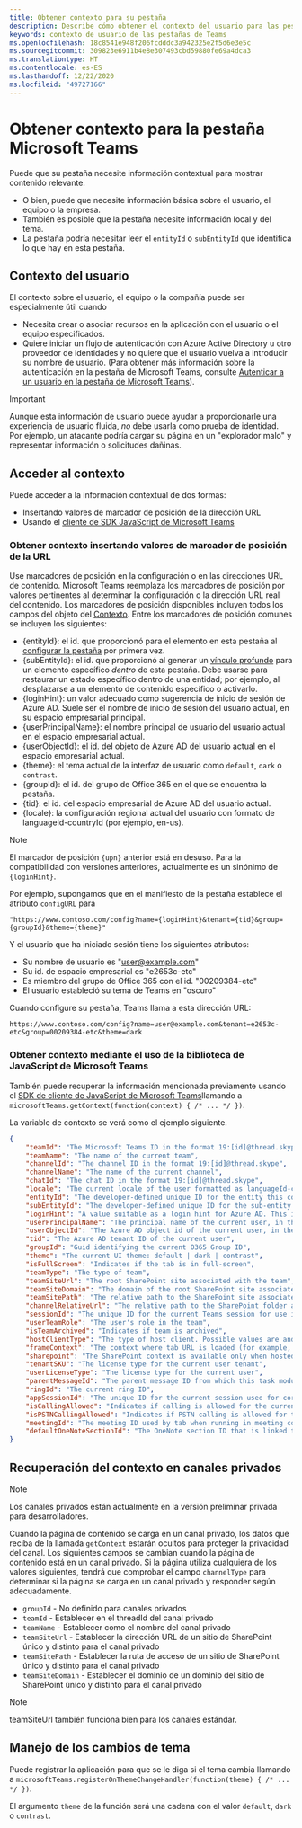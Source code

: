 ```yaml
---
title: Obtener contexto para su pestaña
description: Describe cómo obtener el contexto del usuario para las pestañas
keywords: contexto de usuario de las pestañas de Teams
ms.openlocfilehash: 18c8541e948f206fcdddc3a942325e2f5d6e3e5c
ms.sourcegitcommit: 309823e6911b4e8e307493cbd59880fe69a4dca3
ms.translationtype: HT
ms.contentlocale: es-ES
ms.lasthandoff: 12/22/2020
ms.locfileid: "49727166"
---
```

# <a name="get-context-for-your-microsoft-teams-tab"></a>Obtener contexto para la pestaña Microsoft Teams

Puede que su pestaña necesite información contextual para mostrar contenido relevante.

* O bien, puede que necesite información básica sobre el usuario, el equipo o la empresa.
* También es posible que la pestaña necesite información local y del tema.
* La pestaña podría necesitar leer el `entityId` o `subEntityId` que identifica lo que hay en esta pestaña.

## <a name="user-context"></a>Contexto del usuario

El contexto sobre el usuario, el equipo o la compañía puede ser especialmente útil cuando

* Necesita crear o asociar recursos en la aplicación con el usuario o el equipo especificados.
* Quiere iniciar un flujo de autenticación con Azure Active Directory u otro proveedor de identidades y no quiere que el usuario vuelva a introducir su nombre de usuario. (Para obtener más información sobre la autenticación en la pestaña de Microsoft Teams, consulte [Autenticar a un usuario en la pestaña de Microsoft Teams](~/concepts/authentication/authentication.md)).

> [!IMPORTANT]
> Aunque esta información de usuario puede ayudar a proporcionarle una experiencia de usuario fluida, *no* debe usarla como prueba de identidad. Por ejemplo, un atacante podría cargar su página en un "explorador malo" y representar información o solicitudes dañinas.

## <a name="accessing-context"></a>Acceder al contexto

Puede acceder a la información contextual de dos formas:

* Insertando valores de marcador de posición de la dirección URL
* Usando el [cliente de SDK JavaScript de Microsoft Teams](/javascript/api/overview/msteams-client)

### <a name="getting-context-by-inserting-url-placeholder-values"></a>Obtener contexto insertando valores de marcador de posición de la URL

Use marcadores de posición en la configuración o en las direcciones URL de contenido. Microsoft Teams reemplaza los marcadores de posición por valores pertinentes al determinar la configuración o la dirección URL real del contenido. Los marcadores de posición disponibles incluyen todos los campos del objeto del [Contexto](/javascript/api/@microsoft/teams-js/microsoftteams.context?view=msteams-client-js-latest&preserve-view=true). Entre los marcadores de posición comunes se incluyen los siguientes:

* {entityId}: el id. que proporcionó para el elemento en esta pestaña al [configurar la pestaña](~/tabs/how-to/create-tab-pages/configuration-page.md) por primera vez.
* {subEntityId}: el id. que proporcionó al generar un [vínculo profundo](~/concepts/build-and-test/deep-links.md) para un elemento específico _dentro_ de esta pestaña. Debe usarse para restaurar un estado específico dentro de una entidad; por ejemplo, al desplazarse a un elemento de contenido específico o activarlo.
* {loginHint}: un valor adecuado como sugerencia de inicio de sesión de Azure AD. Suele ser el nombre de inicio de sesión del usuario actual, en su espacio empresarial principal.
* {userPrincipalName}: el nombre principal de usuario del usuario actual en el espacio empresarial actual.
* {userObjectId}: el id. del objeto de Azure AD del usuario actual en el espacio empresarial actual.
* {theme}: el tema actual de la interfaz de usuario como `default`, `dark` o `contrast`.
* {groupId}: el id. del grupo de Office 365 en el que se encuentra la pestaña.
* {tid}: el id. del espacio empresarial de Azure AD del usuario actual.
* {locale}: la configuración regional actual del usuario con formato de languageId-countryId (por ejemplo, en-us).

>[!NOTE]
>El marcador de posición `{upn}` anterior está en desuso. Para la compatibilidad con versiones anteriores, actualmente es un sinónimo de `{loginHint}`.

Por ejemplo, supongamos que en el manifiesto de la pestaña establece el atributo `configURL` para

`"https://www.contoso.com/config?name={loginHint}&tenant={tid}&group={groupId}&theme={theme}"`

Y el usuario que ha iniciado sesión tiene los siguientes atributos:

* Su nombre de usuario es "user@example.com"
* Su id. de espacio empresarial es "e2653c-etc"
* Es miembro del grupo de Office 365 con el id. "00209384-etc"
* El usuario estableció su tema de Teams en "oscuro"

Cuando configure su pestaña, Teams llama a esta dirección URL:

`https://www.contoso.com/config?name=user@example.com&tenant=e2653c-etc&group=00209384-etc&theme=dark`

### <a name="getting-context-by-using-the-microsoft-teams-javascript-library"></a>Obtener contexto mediante el uso de la biblioteca de JavaScript de Microsoft Teams

También puede recuperar la información mencionada previamente usando el [SDK de cliente de JavaScript de Microsoft Teams](/javascript/api/overview/msteams-client)llamando a `microsoftTeams.getContext(function(context) { /* ... */ })`.

La variable de contexto se verá como el ejemplo siguiente.

```json
{
    "teamId": "The Microsoft Teams ID in the format 19:[id]@thread.skype",
    "teamName": "The name of the current team",
    "channelId": "The channel ID in the format 19:[id]@thread.skype",
    "channelName": "The name of the current channel",
    "chatId": "The chat ID in the format 19:[id]@thread.skype",
    "locale": "The current locale of the user formatted as languageId-countryId (for example, en-us)",
    "entityId": "The developer-defined unique ID for the entity this content points to",
    "subEntityId": "The developer-defined unique ID for the sub-entity this content points to",
    "loginHint": "A value suitable as a login hint for Azure AD. This is usually the login name of the current user, in their home tenant",
    "userPrincipalName": "The principal name of the current user, in the current tenant",
    "userObjectId": "The Azure AD object id of the current user, in the current tenant",
    "tid": "The Azure AD tenant ID of the current user",
    "groupId": "Guid identifying the current O365 Group ID",
    "theme": "The current UI theme: default | dark | contrast",
    "isFullScreen": "Indicates if the tab is in full-screen",
    "teamType": "The type of team",
    "teamSiteUrl": "The root SharePoint site associated with the team",
    "teamSiteDomain": "The domain of the root SharePoint site associated with the team",
    "teamSitePath": "The relative path to the SharePoint site associated with the team",
    "channelRelativeUrl": "The relative path to the SharePoint folder associated with the channel",
    "sessionId": "The unique ID for the current Teams session for use in correlating telemetry data",
    "userTeamRole": "The user's role in the team",
    "isTeamArchived": "Indicates if team is archived",
    "hostClientType": "The type of host client. Possible values are android, ios, web, desktop, rigel",
    "frameContext": "The context where tab URL is loaded (for example, content, task, setting, remove, sidePanel)",
    "sharepoint": "The SharePoint context is available only when hosted in SharePoint",
    "tenantSKU": "The license type for the current user tenant",
    "userLicenseType": "The license type for the current user",
    "parentMessageId": "The parent message ID from which this task module is launched",
    "ringId": "The current ring ID",
    "appSessionId": "The unique ID for the current session used for correlating telemetry data",
    "isCallingAllowed": "Indicates if calling is allowed for the current logged in user",
    "isPSTNCallingAllowed": "Indicates if PSTN calling is allowed for the current logged in user",
    "meetingId": "The meeting ID used by tab when running in meeting context",
    "defaultOneNoteSectionId": "The OneNote section ID that is linked to the channel"
}
```

## <a name="retrieving-context-in-private-channels"></a>Recuperación del contexto en canales privados

> [!Note]
> Los canales privados están actualmente en la versión preliminar privada para desarrolladores.

Cuando la página de contenido se carga en un canal privado, los datos que reciba de la llamada `getContext` estarán ocultos para proteger la privacidad del canal. Los siguientes campos se cambian cuando la página de contenido está en un canal privado. Si la página utiliza cualquiera de los valores siguientes, tendrá que comprobar el campo `channelType` para determinar si la página se carga en un canal privado y responder según adecuadamente.

* `groupId` - No definido para canales privados
* `teamId` - Establecer en el threadId del canal privado
* `teamName` - Establecer como el nombre del canal privado
* `teamSiteUrl` - Establecer la dirección URL de un sitio de SharePoint único y distinto para el canal privado
* `teamSitePath` - Establecer la ruta de acceso de un sitio de SharePoint único y distinto para el canal privado
* `teamSiteDomain` - Establecer el dominio de un dominio del sitio de SharePoint único y distinto para el canal privado

> [!Note]
>  teamSiteUrl también funciona bien para los canales estándar.

## <a name="theme-change-handling"></a>Manejo de los cambios de tema

Puede registrar la aplicación para que se le diga si el tema cambia llamando a `microsoftTeams.registerOnThemeChangeHandler(function(theme) { /* ... */ })`.

El argumento `theme` de la función será una cadena con el valor `default`, `dark` o `contrast`.
